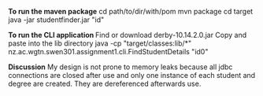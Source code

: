
<b>To run the maven package</b>
cd path/to/dir/with/pom
mvn package
cd target
java -jar studentfinder.jar "id"

<b>To run the CLI application </b>
Find or download derby-10.14.2.0.jar
Copy and paste into the lib directory
java -cp "target/classes:lib/*" nz.ac.wgtn.swen301.assignment1.cli.FindStudentDetails "id0"

<b>Discussion</b>
My design is not prone to memory leaks because all jdbc connections are closed after use and only one instance of each student and degree are created. They are dereferenced afterwards use.

